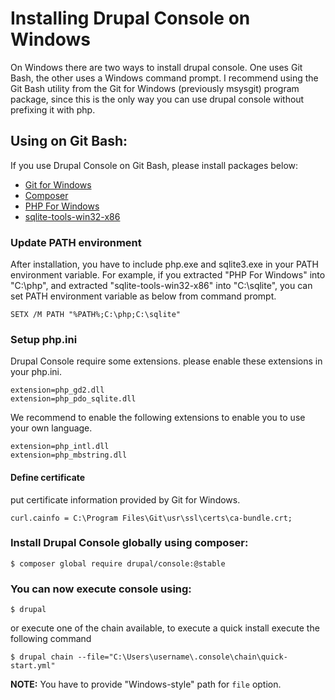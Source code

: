 # Installing Drupal Console on Windows
On Windows there are two ways to install drupal console. One uses Git Bash, the other uses a Windows command prompt. I recommend using the Git Bash utility from the Git for Windows (previously msysgit) program package, since this is the only way you can use drupal console without prefixing it with php.

## Using on Git Bash:

If you use Drupal Console on Git Bash, please install packages below:

* [Git for Windows](https://git-for-windows.github.io/)
* [Composer](https://github.com/composer/windows-setup)
* [PHP For Windows](http://windows.php.net/download/)
* [sqlite-tools-win32-x86](https://www.sqlite.org/download.html)

### Update PATH environment

After installation, you have to include php.exe and sqlite3.exe in your PATH environment variable.
For example, if you extracted "PHP For Windows" into "C:\php", and extracted "sqlite-tools-win32-x86" into "C:\sqlite", you can set PATH environment variable as below from command prompt.

```
SETX /M PATH "%PATH%;C:\php;C:\sqlite"
```

### Setup php.ini

Drupal Console require some extensions. please enable these extensions in your php.ini.

```
extension=php_gd2.dll
extension=php_pdo_sqlite.dll
```

We recommend to enable the following extensions to enable you to use your own language.
```
extension=php_intl.dll
extension=php_mbstring.dll
```

#### Define certificate

put certificate information provided by Git for Windows.
```
curl.cainfo = C:\Program Files\Git\usr\ssl\certs\ca-bundle.crt;
```

### Install Drupal Console globally using composer:
```
$ composer global require drupal/console:@stable
```

### You can now execute console using:

```
$ drupal
```

or execute one of the chain available, to execute a quick install execute the following command

```
$ drupal chain --file="C:\Users\username\.console\chain\quick-start.yml"
```

**NOTE:** You have to provide "Windows-style" path for `file` option.
